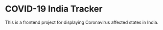 # COVID-19 India Tracker

This is a frontend project for displaying Coronavirus affected states in India.
